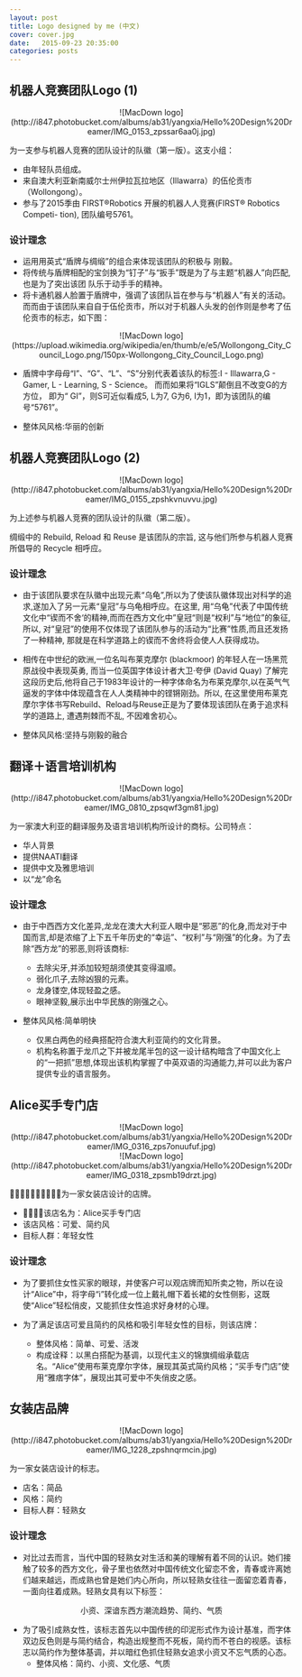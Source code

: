 ```yaml
---
layout: post
title: Logo designed by me (中文)
cover: cover.jpg
date:   2015-09-23 20:35:00
categories: posts
---
```


## 机器人竞赛团队Logo (1)
<center>![MacDown logo](http://i847.photobucket.com/albums/ab31/yangxia/Hello%20Design%20Dreamer/IMG_0153_zpssar6aa0j.jpg)</center>

为一支参与机器人竞赛的团队设计的队徽（第一版）。这支小组：

-  由年轻队员组成。
-  来自澳大利亚新南威尔士州伊拉瓦拉地区（Illawarra）的伍伦贡市（Wollongong）。
-  参与了2015季由 FIRST®Robotics 开展的机器⼈人竞赛(FIRST® Robotics Competi- tion), 团队编号5761。

### 设计理念
- 运⽤用英式“盾牌与绸缎”的组合来体现该团队的积极与 刚毅。
- 将传统与盾牌相配的宝剑换为“钉⼦”与“扳⼿”既是为了与主题“机器⼈”向匹配,也是为了突出该团 队乐于动⼿手的精神。
- 将卡通机器⼈脸置于盾牌中，强调了该团队旨在参与与“机器⼈”有关的活动。⽽而由于该团队来⾃自于伍伦贡市，所以对于机器⼈头发的创作则是参考了伍伦贡市的标志，如下图：

<center>![MacDown logo](https://upload.wikimedia.org/wikipedia/en/thumb/e/e5/Wollongong_City_Council_Logo.png/150px-Wollongong_City_Council_Logo.png)</center>

- 盾牌中字⺟母“I”、“G”、“L”、“S”分别代表着该队的标签:I - Illawarra,G - Gamer, L - Learning, S - Science。 ⽽而如果将“IGLS”颠倒且不改变G的⽅方位，
即为“ GI”，则S可近似看成5, L为7, G为6, I为1，即为该团队的编号“5761”。

- 整体⻛风格:华丽的创新

## 机器人竞赛团队Logo (2)
<center>![MacDown logo](http://i847.photobucket.com/albums/ab31/yangxia/Hello%20Design%20Dreamer/IMG_0155_zpshkvnuvvu.jpg)</center>

为上述参与机器人竞赛的团队设计的队徽（第二版）。

绸缎中的 Rebuild, Reload 和 Reuse 是该团队的宗旨, 这与他们所参与机器人竞赛所倡导的 Recycle 相呼应。

### 设计理念
- 由于该团队要求在队徽中出现元素“乌⻳”,所以为了使该队徽体现出对科学的追求,遂加⼊了另⼀元素“皇冠”与乌⻳相呼应。在这里, ⽤“乌⻳”代表了中国传统文化中“锲⽽不舍‘的精神,⽽而在⻄方⽂化中”皇冠“则是“权利”与“地位”的象征,所以, 对“皇冠”的使⽤不仅体现了该团队参与的活动为“比赛”性质,⽽且还发扬了⼀种精神, 那就是在科学道路上的锲⽽不舍终将会使⼈人获得成功。

- 相传在中世纪的欧洲,⼀位名叫布莱克摩尔 (blackmoor) 的年轻⼈在⼀场⿊荒原战役中表现英勇, 而当⼀位英国字体设计者⼤卫·夸伊 (David Quay) 了解完这段历史后,他将⾃己于1983年设计的一种字体命名为布莱克摩尔,以在英⽓气逼发的字体中体现蕴含在⼈人类精神中的铿锵刚劲。所以, 在这⾥使用布莱克摩尔字体书写Rebuild、Reload与Reuse正是为了要体现该团队在勇于追求科学的道路上, 遭遇荆棘⽽不乱, 不因难舍初心。

- 整体⻛风格:坚持与刚毅的融合

## 翻译＋语言培训机构
<center>![MacDown logo](http://i847.photobucket.com/albums/ab31/yangxia/Hello%20Design%20Dreamer/IMG_0810_zpsqwf3gm81.jpg)</center>

为一家澳大利亚的翻译服务及语言培训机构所设计的商标。公司特点：

- 华人背景
- 提供NAATI翻译
- 提供中文及雅思培训
- 以“龙”命名

### 设计理念
- 由于中⻄西方文化差异,⻰龙在澳⼤大利亚⼈眼中是“邪恶”的化⾝,⽽⻰对于中国⽽言,却是浓缩了上下五千年历史的“幸运”、“权利”与“刚强”的化身。为了去除“⻄方⻰”的邪恶,则将该商标:

  - 去除尖牙,并添加较短胡须使其变得温顺。
  - 弱化⽖子,去除凶狠的元素。
  - ⻰身镂空,体现轻盈之感。
  - 眼神坚毅,展示出中华民族的刚强之心。

- 整体⻛风格:简单明快
  - 仅⿊白两⾊的经典搭配符合澳⼤利亚简约的文化背景。
  - 机构名称置于⻰爪之下并被⻰尾半包的这⼀设计结构暗含了中国⽂化上的“⼀把抓”思想,体现出该机构掌握了中英双语的沟通能力,并可以此为客户提供专业的语⾔服务。

## Alice买手专门店
<center>![MacDown logo](http://i847.photobucket.com/albums/ab31/yangxia/Hello%20Design%20Dreamer/IMG_0316_zps7onuufuf.jpg)</center>

<center>![MacDown logo](http://i847.photobucket.com/albums/ab31/yangxia/Hello%20Design%20Dreamer/IMG_0318_zpsmb19drzt.jpg)</center>

􏰄􏰅􏰆􏰇􏰈􏰉􏰀􏰁􏰊􏰉为一家女装店设计的店牌。

- 􏰌􏰉􏰍􏰄该店名为：Alice买手专门店
- 该店风格：可爱、简约风
- 目标人群：年轻女性

### 设计理念
- 为了要抓住女性买家的眼球，并使客户可以观店牌而知所卖之物，所以在设计“Alice”中，将字母“i”转化成一位上戴礼帽下着长裙的女性侧影，这既使“Alice”轻松俏皮，又能抓住女性追求好身材的心理。

- 为了满足该店可爱且简约的风格和吸引年轻女性的目标，则该店牌：
  - 整体风格：简单、可爱、活泼  - 构成诠释：以黑白搭配为基调，以现代主义的锦旗绸缎承载店名。“Alice”使用布莱克摩尔字体，展现其英式简约风格；“买手专门店”使用“雅痞字体”，展现出其可爱中不失俏皮之感。

## 女装店品牌
<center>![MacDown logo](http://i847.photobucket.com/albums/ab31/yangxia/Hello%20Design%20Dreamer/IMG_1228_zpshnqrmcin.jpg)</center>

为一家女装店设计的标志。

- 店名：简品- 风格：简约- 目标人群：轻熟女

### 设计理念
- 对比过去而言，当代中国的轻熟女对生活和美的理解有着不同的认识。她们接触了较多的西方文化，骨子里也依然对中国传统文化留恋不舍，青春或许离她们越来越远，而成熟也曾是她们内心所向，所以轻熟女往往一面留恋着青春，一面向往着成熟。轻熟女具有以下标签：

<center>小资、深谙东西方潮流趋势、简约、气质</center>

- 为了吸引成熟女性，该标志首先以中国传统的印泥形式作为设计基准，而字体双边反色则是与简约结合，构造出规整而不死板，简约而不苍白的视感。该标志以简约作为整体基调，并以暗红色抓住轻熟女追求小资又不忘气质的心态。
  - 整体风格：简约、小资、文化感、气质